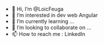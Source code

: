 - 👋 Hi, I’m @LoicFeuga
- 👀 I’m interested in dev web Angular
- 🌱 I’m currently learning ...
- 💞️ I’m looking to collaborate on ...
- 📫 How to reach me : LinkedIn

<!---
LoicFeuga/LoicFeuga is a ✨ special ✨ repository because its `README.md` (this file) appears on your GitHub profile.
You can click the Preview link to take a look at your changes.
--->
